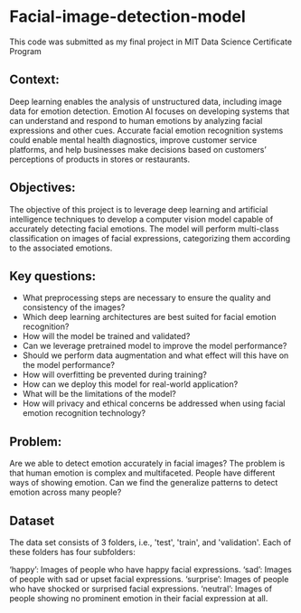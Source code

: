 # Facial-image-detection-model

This code was submitted as my final project in MIT Data Science Certificate Program

## Context:
Deep learning enables the analysis of unstructured data, including image data for emotion detection. Emotion AI focuses on developing systems that can understand and respond to human emotions by analyzing facial expressions and other cues. Accurate facial emotion recognition systems could enable mental health diagnostics, improve customer service platforms, and help businesses make decisions based on customers’ perceptions of products in stores or restaurants.

## Objectives:
The objective of this project is to leverage deep learning and artificial intelligence techniques to develop a computer vision model capable of accurately detecting facial emotions. The model will perform multi-class classification on images of facial expressions, categorizing them according to the associated emotions.

## Key questions:
- What preprocessing steps are necessary to ensure the quality and consistency of the images?
- Which deep learning architectures are best suited for facial emotion recognition?
- How will the model be trained and validated?
- Can we leverage pretrained model to improve the model performance?
- Should we perform data augmentation and what effect will this have on the model performance?
- How will overfitting be prevented during training?
- How can we deploy this model for real-world application?
- What will be the limitations of the model?
- How will privacy and ethical concerns be addressed when using facial emotion recognition technology?

## Problem:
Are we able to detect emotion accurately in facial images?
The problem is that human emotion is complex and multifaceted. People have different ways of showing emotion. Can we find the generalize patterns to detect emotion across many people?

## Dataset
The data set consists of 3 folders, i.e., 'test', 'train', and 'validation'. Each of these folders has four subfolders:

‘happy’: Images of people who have happy facial expressions.
‘sad’: Images of people with sad or upset facial expressions.
‘surprise’: Images of people who have shocked or surprised facial expressions.
‘neutral’: Images of people showing no prominent emotion in their facial expression at all.
